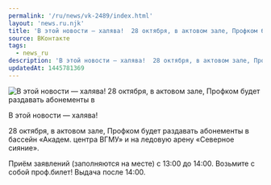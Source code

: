 ```yaml
---
permalink: '/ru/news/vk-2489/index.html'
layout: 'news.ru.njk'
title: 'В этой новости — халява!  28 октября, в актовом зале, Профком будет раздавать абонементы в бассейн'
source: ВКонтакте
tags:
  - news_ru
description: 'В этой новости — халява!  28 октября, в актовом зале, Профком будет раздавать абонементы в бассейн'
updatedAt: 1445781369
---
```

![В этой новости — халява!  28 октября, в актовом зале, Профком будет раздавать абонементы в](https://sun9-38.userapi.com/impf/c628725/v628725484/200fc/WGqU9EDHIOE.jpg?size=798x727&quality=96&proxy=1&sign=5fd44d5bb845274b8c22999e286fddc9&c_uniq_tag=zhCjkKm7J2gRv9DjR-cYCvSVzlDA_37KBsizf_4yD5E&type=album)

В этой новости — халява!

28 октября, в актовом зале, Профком будет раздавать абонементы в бассейн «Академ. центра ВГМУ» и на ледовую арену «Северное сияние».

Приём заявлений (заполняются на месте) с 13:00 до 14:00. Возьмите с собой проф.билет!
Выдача после 14:00.

